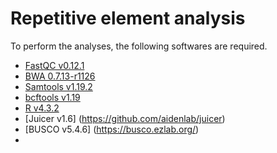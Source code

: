 # Repetitive element analysis
To perform the analyses, the following softwares are required.
- [FastQC v0.12.1](https://www.bioinformatics.babraham.ac.uk/projects/fastqc/)
- [BWA 0.7.13-r1126](http://bio-bwa.sourceforge.net/)
- [Samtools v1.19.2](http://www.htslib.org/)
- [bcftools v1.19](https://samtools.github.io/bcftools/bcftools.html)
- [R v4.3.2](https://www.r-project.org/)
- [Juicer v1.6] (https://github.com/aidenlab/juicer)
- [BUSCO v5.4.6] (https://busco.ezlab.org/)
- 

